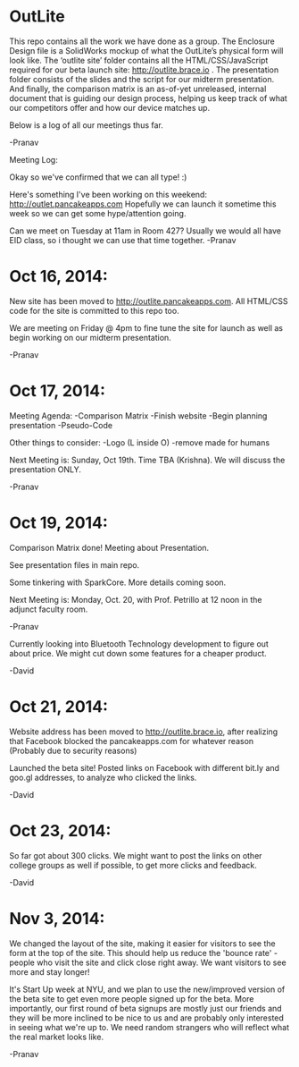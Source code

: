 OutLite
=====================

This repo contains all the work we have done as a group. The Enclosure Design file is a SolidWorks mockup of what the OutLite’s physical form will look like. The ‘outlite site’ folder contains all the HTML/CSS/JavaScript required for our beta launch site: http://outlite.brace.io . The presentation folder consists of the slides and the script for our midterm presentation. And finally, the comparison matrix is an as-of-yet unreleased, internal document that is guiding our design process, helping us keep track of what our competitors offer and how our device matches up. 

Below is a log of all our meetings thus far.

-Pranav



Meeting Log:

Okay so we've confirmed that we can all type! :)

Here's something I've been working on this weekend: http://outlet.pancakeapps.com
Hopefully we can launch it sometime this week so we can get some hype/attention going.

Can we meet on Tuesday at 11am in Room 427? Usually we would all have EID class, so i thought we can use that time together.
-Pranav

Oct 16, 2014:
=====================


New site has been moved to http://outlite.pancakeapps.com. All HTML/CSS code for the site is committed to this repo too. 

We are meeting on Friday @ 4pm to fine tune the site for launch as well as begin working on our midterm presentation. 

-Pranav

Oct 17, 2014:
=====================

Meeting Agenda:
-Comparison Matrix
-Finish website
-Begin planning presentation
-Pseudo-Code 


Other things to consider:
-Logo (L inside O)
-remove made for humans


Next Meeting is:
Sunday, Oct 19th. Time TBA (Krishna). We will discuss the presentation ONLY. 

-Pranav

Oct 19, 2014:
=====================

Comparison Matrix done! Meeting about Presentation.

See presentation files in main repo.

Some tinkering with SparkCore. More details coming soon.

Next Meeting is:
Monday, Oct. 20, with Prof. Petrillo at 12 noon in the adjunct faculty room.

-Pranav

Currently looking into Bluetooth Technology development to figure out about price.
We might cut down some features for a cheaper product.

-David

Oct 21, 2014:
=====================

Website address has been moved to http://outlite.brace.io, after realizing that Facebook blocked the pancakeapps.com for whatever reason (Probably due to security reasons)

Launched the beta site! Posted links on Facebook with different bit.ly and goo.gl addresses, to analyze who clicked the links.

-David

Oct 23, 2014:
====================

So far got about 300 clicks. We might want to post the links on other college groups as well if possible, to get more clicks and feedback.

-David


Nov 3, 2014:
====================
We changed the layout of the site, making it easier for visitors to see the form at the top of the site. This should help us reduce the 'bounce rate' - people who visit the site and click close right away. We want visitors to see more and stay longer!

It's Start Up week at NYU, and we plan to use the new/improved version of the beta site to get even more people signed up for the beta. More importantly, our first round of beta signups are mostly just our friends and they will be more inclined to be nice to us and are probably only interested in seeing what we're up to. We need random strangers who will reflect what the real market looks like.

-Pranav
